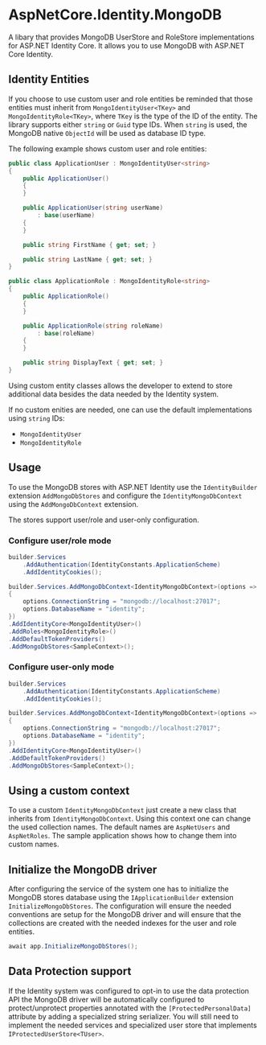 # AspNetCore.Identity.MongoDB

A libary that provides MongoDB UserStore and RoleStore implementations for ASP.NET Identity Core.
It allows you to use MongoDB with ASP.NET Core Identity.


## Identity Entities

If you choose to use custom user and role entities be reminded that those entities must inherit from 
```MongoIdentityUser<TKey>``` and ```MongoIdentityRole<TKey>```, where ```TKey``` is the type of the
ID of the entity. The library supports either ```string``` or ```Guid``` type IDs. When ```string```
is used, the MongoDB native ```ObjectId``` will be used as database ID type.

The following example shows custom user and role entities:

```C#
public class ApplicationUser : MongoIdentityUser<string>
{
	public ApplicationUser()
	{
	}

	public ApplicationUser(string userName) 
		: base(userName)
	{
	}

	public string FirstName { get; set; }

	public string LastName { get; set; }
}

public class ApplicationRole : MongoIdentityRole<string>
{
	public ApplicationRole()
	{
	}

	public ApplicationRole(string roleName)
		: base(roleName)
	{
	}

	public string DisplayText { get; set; }
}
```

Using custom entity classes allows the developer to extend to store additional data besides the data needed
by the Identity system.

If no custom enities are needed, one can use the default implementations using ```string``` IDs:

- ```MongoIdentityUser```
- ```MongoIdentityRole```

## Usage

To use the MongoDB stores with ASP.NET Identity use the ```IdentityBuilder``` extension ```AddMongoDbStores```
and configure the ```IdentityMongoDbContext``` using the ```AddMongoDbContext``` extension. 

The stores support user/role and user-only configuration.

### Configure user/role mode

```C#
builder.Services
	.AddAuthentication(IdentityConstants.ApplicationScheme)
	.AddIdentityCookies();

builder.Services.AddMongoDbContext<IdentityMongoDbContext>(options =>
{
	options.ConnectionString = "mongodb://localhost:27017";
	options.DatabaseName = "identity";
})
.AddIdentityCore<MongoIdentityUser>()
.AddRoles<MongoIdentityRole>()
.AddDefaultTokenProviders()
.AddMongoDbStores<SampleContext>();
```

### Configure user-only mode

```C#
builder.Services
	.AddAuthentication(IdentityConstants.ApplicationScheme)
	.AddIdentityCookies();

builder.Services.AddMongoDbContext<IdentityMongoDbContext>(options =>
{
	options.ConnectionString = "mongodb://localhost:27017";
	options.DatabaseName = "identity";
})
.AddIdentityCore<MongoIdentityUser>()
.AddDefaultTokenProviders()
.AddMongoDbStores<SampleContext>();
```

## Using a custom context

To use a custom ```IdentityMongoDbContext``` just create a new class that inherits from 
```IdentityMongoDbContext```. Using this context one can change the used collection names.
The default names are ```AspNetUsers``` and ```AspNetRoles```. The sample application shows
how to change them into custom names.

## Initialize the MongoDB driver

After configuring the service of the system one has to initialize the MongoDB stores database
using the ```IApplicationBuilder``` extension ```InitializeMongoDbStores```. The configuration 
will ensure the needed conventions are setup for the MongoDB driver and will ensure that the 
collections are created with the needed indexes for the user and role entities.

```C#
await app.InitializeMongoDbStores();
```

## Data Protection support

If the Identity system was configured to opt-in to use the data protection API the MongoDB driver
will be automatically configured to protect/unprotect properties annotated with the ```[ProtectedPersonalData]```
attribute by adding a specialized string serializer. You will still need to implement the 
needed services and specialized user store that implements ```IProtectedUserStore<TUser>```.

